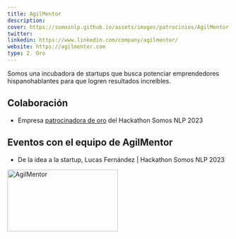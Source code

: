 ```yaml
---
title: AgilMentor
description:
cover: https://somosnlp.github.io/assets/images/patrocinios/AgilMentor.png
twitter: 
linkedin: https://www.linkedin.com/company/agilmentor/
website: https://agilmentor.com
type: 2. Oro
---
```


Somos una incubadora de startups que busca potenciar emprendedores hispanohablantes para que logren resultados increíbles.

## Colaboración

- Empresa [patrocinadora de oro](https://somosnlp.org/blog/anuncio-patrocinios) del Hackathon Somos NLP 2023

## Eventos con el equipo de AgilMentor

- De la idea a la startup, Lucas Fernández | Hackathon Somos NLP 2023

<EventSummary
    description="En la charla abordaremos cual es el camino que recorre un proyecto en estadio idea hasta convertirse en una startup con alcance global. En este camino veremos específicamente cómo financiarse para crecer y qué puntos son relevantes para un inversor. No te pierdas los consejos que vamos a darte!"
    poster="https://somosnlp.github.io/assets/images/eventos/230329_de_la_idea_a_la_startup.jpg"
    video="https://www.youtube.com/embed/oQnu5aE4_8M"
    name=""
    website=""
    twitter=""
    linkedin=""
    github=""
    bio="Lucas es emprendedor, Ingeniero Industrial y MBA, fundador de AgilMentor, incubadora de startups Argentina, con mas de 150 proyectos acompañados y potenciados, y más de 25 startups invertidas. Fundador de INCA Empresa Jr, empresa especializada en la consultoría empresarial y actualmente gerenciando proyectos en telecomunicaciones."
    hide_personal_info=True
/>

<div class="flex justify-center">
    <img alt="AgilMentor" width="250" height="140" 
    src="https://somosnlp.github.io/assets/images/patrocinios/AgilMentor.png" />
</div>
